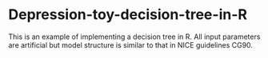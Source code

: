 # Depression-toy-decision-tree-in-R
This is an example of implementing a decision tree in R. All input parameters are artificial but model structure is similar to that in NICE guidelines CG90.
